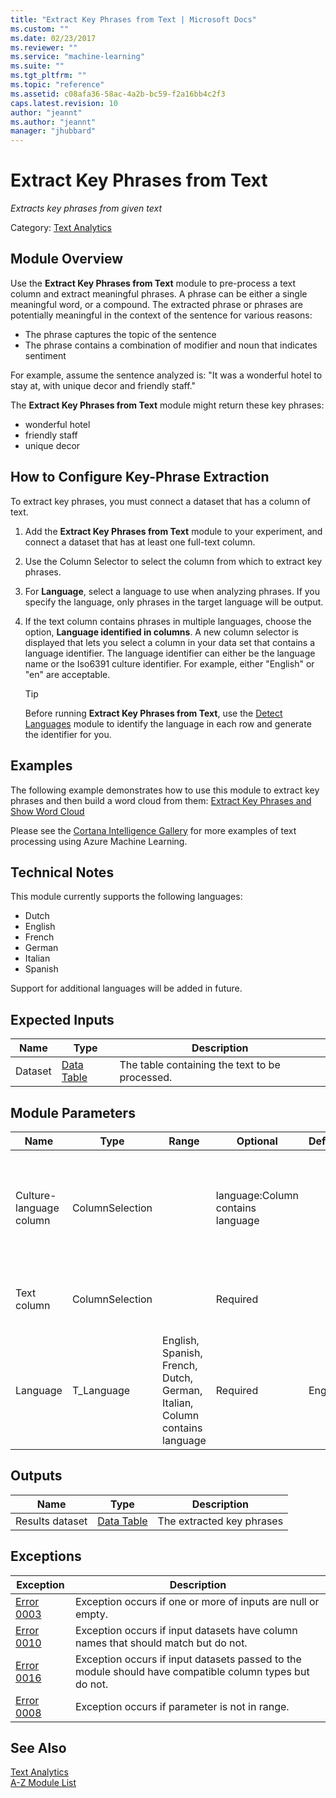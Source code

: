 ```yaml
---
title: "Extract Key Phrases from Text | Microsoft Docs"
ms.custom: ""
ms.date: 02/23/2017
ms.reviewer: ""
ms.service: "machine-learning"
ms.suite: ""
ms.tgt_pltfrm: ""
ms.topic: "reference"
ms.assetid: c08afa36-58ac-4a2b-bc59-f2a16bb4c2f3
caps.latest.revision: 10
author: "jeannt"
ms.author: "jeannt"
manager: "jhubbard"
---
```

# Extract Key Phrases from Text
*Extracts key phrases from given text*  
  
 Category: [Text Analytics](text-analytics.md)

  
## Module Overview  

 Use the **Extract Key Phrases from Text** module to pre-process a text column and extract meaningful phrases. A phrase can be either a single meaningful word, or a compound.  The extracted phrase or phrases are potentially meaningful in the context of the sentence for various reasons:
 + The phrase captures the topic of the sentence
 + The phrase contains a combination of modifier and noun that indicates sentiment
 
 For example, assume the sentence analyzed is: "It was a wonderful hotel to stay at, with unique decor and friendly staff." 
 
The **Extract Key Phrases from Text** module might return these key phrases:
  
- wonderful hotel
- friendly staff
- unique decor

## How to Configure Key-Phrase Extraction  

To extract key phrases, you must connect a dataset that has a column of text.  
  
1. Add the **Extract Key Phrases from Text** module to your experiment, and connect a dataset that has at least one full-text column.  
  
2. Use the Column Selector to select the column from which to extract key phrases.

3. For **Language**, select a language to use when analyzing phrases. If you specify the language, only phrases in the target language will be output.

4. If the text column contains phrases in multiple languages, choose the option, **Language identified in columns**. A new column selector is displayed that lets you select a column in your data set that contains a language identifier. The language identifier can either be the language name or the Iso6391 culture identifier. For example, either "English" or "en" are acceptable.

    > [!TIP] 
    > Before running **Extract Key Phrases from Text**, use the [Detect Languages](detect-languages.md) module to identify the language in each row and generate the identifier for you.

  
## Examples  

The following example demonstrates how to use this module to extract key phrases and then build a word cloud from them: [Extract Key Phrases and Show Word Cloud](https://gallery.cortanaintelligence.com/Experiment/Extract-Key-Phrases-and-Show-Word-Cloud-1)

Please see the [Cortana Intelligence Gallery](https://gallery.cortanaintelligence.com/) for more examples of text processing using Azure Machine Learning.   
  
## Technical Notes  

This module currently supports the following languages:
+ Dutch
+ English 
+ French 
+ German
+ Italian
+ Spanish   
  
Support for additional languages will be added in future.  
  
##  <a name="ExpectedInputs"></a> Expected Inputs  
  
|Name|Type|Description|  
|----------|----------|-----------------|  
|Dataset |[Data Table](data-table.md) |The table containing the text to be processed.|  
  
##  <a name="parameters"></a> Module Parameters  
  
|Name|Type|Range|Optional|Default|Description|  
|----------|----------|-----------|--------------|-----------------|-------------|  
|Culture-language column|ColumnSelection||language:Column contains language||Name or one-based index of the column containing the culture-language information|  
|Text column|ColumnSelection||Required||Name or one-based index of the text column.|  
|Language|T_Language|English, Spanish, French, Dutch, German, Italian, Column contains language|Required|English|Select the language of the text to be processed.|  
  
##  <a name="Outputs"></a> Outputs  
  
|Name|Type|Description|  
|----------|----------|-----------------|  
|Results dataset|[Data Table](data-table.md)|The extracted key phrases|  
  
##  <a name="exceptions"></a> Exceptions  
  
|Exception|Description|  
|---------------|-----------------|  
|[Error 0003](errors/error-0003.md)|Exception occurs if one or more of inputs are null or empty.|  
|[Error 0010](errors/error-0010.md)|Exception occurs if input datasets have column names that should match but do not.|  
|[Error 0016](errors/error-0016.md)|Exception occurs if input datasets passed to the module should have compatible column types but do not.|  
|[Error 0008](errors/error-0008.md)|Exception occurs if parameter is not in range.|

## See Also  

 [Text Analytics](text-analytics.md)   
 [A-Z Module List](a-z-module-list.md)   
